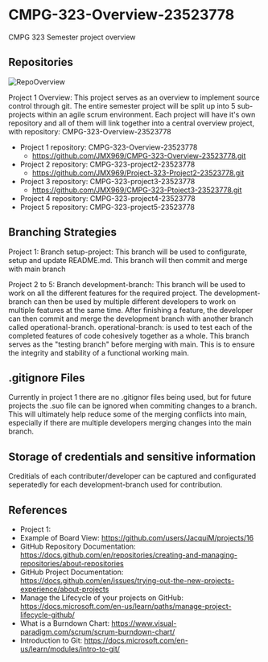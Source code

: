 # CMPG-323-Overview-23523778
CMPG 323 Semester project overview

## Repositories
![RepoOverview](https://user-images.githubusercontent.com/68903153/185241730-39007c88-da87-4e3a-9ca4-331c00e994b1.png)

Project 1 Overview: This project serves as an overview to implement source control through git.
The entire semester project will be split up into 5 sub-projects within an agile scrum environment.
Each project will have it's own repository and all of them will link together into a central overview project,
with repository: CMPG-323-Overview-23523778

* Project 1 repository: CMPG-323-Overview-23523778
  * https://github.com/JMX969/CMPG-323-Overview-23523778.git
* Project 2 repository: CMPG-323-project2-23523778
  * https://github.com/JMX969/Project-323-Project2-23523778.git
* Project 3 repository: CMPG-323-project3-23523778
  * https://github.com/JMX969/CMPG-323-Ptoject3-23523778.git
* Project 4 repository: CMPG-323-project4-23523778
* Project 5 repository: CMPG-323-project5-23523778

## Branching Strategies
Project 1: Branch setup-project: This branch will be used to configurate, setup and update README.md.
This branch will then commit and merge with main branch

Project 2 to 5: Branch development-branch: This branch will be used to work on all the different features for the required project.
The development-branch can then be used by multiple different developers to work on multiple features at the same time.
After finishing a feature, the developer can then commit and merge the development branch with another branch called operational-branch.
operational-branch: is used to test each of the completed features of code cohesively together as a whole. This branch serves as the "testing branch"
before merging with main. This is to ensure the integrity and stability of a functional working main.

## .gitignore Files
Currently in project 1 there are no .gitignor files being used, but for future projects the .suo file can be ignored when commiting changes to a branch.
This will ultimately help reduce some of the merging conflicts into main, especially if there are multiple developers merging changes into the main branch.

## Storage of credentials and sensitive information
Creditials of each contributer/developer can be captured and configurated seperatedly for each development-branch used for contribution.

## References
* Project 1:
 * Example of Board View: https://github.com/users/JacquiM/projects/16
 * GitHub Repository Documentation: https://docs.github.com/en/repositories/creating-and-managing-repositories/about-repositories
 * GitHub Project Documentation: https://docs.github.com/en/issues/trying-out-the-new-projects-experience/about-projects
 * Manage the Lifecycle of your projects on GitHub: https://docs.microsoft.com/en-us/learn/paths/manage-project-lifecycle-github/
 * What is a Burndown Chart: https://www.visual-paradigm.com/scrum/scrum-burndown-chart/
 * Introduction to Git: https://docs.microsoft.com/en-us/learn/modules/intro-to-git/

